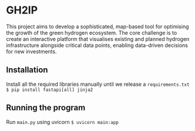 # GH2IP
This project aims to develop a sophisticated, map-based tool for optimising the growth of the green hydrogen ecosystem. The core challenge is to create an interactive platform that visualises existing and planned hydrogen infrastructure alongside critical data points, enabling data-driven decisions for new investments.
 
## Installation
Install all the required libraries manually until we release a `requirements.txt`
`$ pip install fastapi[all] jinja2`

## Running the program
Run `main.py` using uvicorn
`$ uvicorn main:app`
